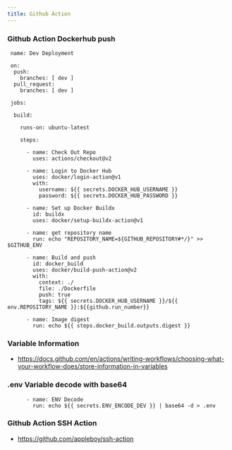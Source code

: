 ```yaml
---
title: Github Action
---
```



### Github Action Dockerhub push

```
 name: Dev Deployment

 on:
  push:
    branches: [ dev ]
  pull_request:
    branches: [ dev ]

 jobs:

  build:

    runs-on: ubuntu-latest

    steps:

      - name: Check Out Repo 
        uses: actions/checkout@v2

      - name: Login to Docker Hub
        uses: docker/login-action@v1
        with:
          username: ${{ secrets.DOCKER_HUB_USERNAME }}
          password: ${{ secrets.DOCKER_HUB_PASSWORD }}

      - name: Set up Docker Buildx
        id: buildx
        uses: docker/setup-buildx-action@v1

      - name: get repository name
        run: echo "REPOSITORY_NAME=${GITHUB_REPOSITORY#*/}" >> $GITHUB_ENV

      - name: Build and push
        id: docker_build
        uses: docker/build-push-action@v2
        with:
          context: ./
          file: ./Dockerfile
          push: true
          tags: ${{ secrets.DOCKER_HUB_USERNAME }}/${{ env.REPOSITORY_NAME }}:${{github.run_number}}

      - name: Image digest
        run: echo ${{ steps.docker_build.outputs.digest }}
```

### Variable Information 

- https://docs.github.com/en/actions/writing-workflows/choosing-what-your-workflow-does/store-information-in-variables

### .env Variable decode with base64

```
      - name: ENV Decode
        run: echo ${{ secrets.ENV_ENCODE_DEV }} | base64 -d > .env
```

### Github Action SSH Action 

- https://github.com/appleboy/ssh-action